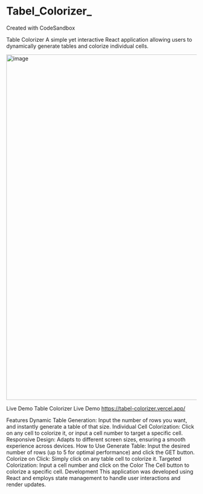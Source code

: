 # Tabel_Colorizer_
Created with CodeSandbox

Table Colorizer
A simple yet interactive React application allowing users to dynamically generate tables and colorize individual cells.

<img width="914" alt="image" src="https://github.com/anshu1016/Tabel_Colorizer_/assets/69161719/efaa9dec-a0c0-4df7-980d-eff85c103a84">

Live Demo
Table Colorizer Live Demo https://tabel-colorizer.vercel.app/

Features
Dynamic Table Generation: Input the number of rows you want, and instantly generate a table of that size.
Individual Cell Colorization: Click on any cell to colorize it, or input a cell number to target a specific cell.
Responsive Design: Adapts to different screen sizes, ensuring a smooth experience across devices.
How to Use
Generate Table: Input the desired number of rows (up to 5 for optimal performance) and click the GET button.
Colorize on Click: Simply click on any table cell to colorize it.
Targeted Colorization: Input a cell number and click on the Color The Cell button to colorize a specific cell.
Development
This application was developed using React and employs state management to handle user interactions and render updates.
